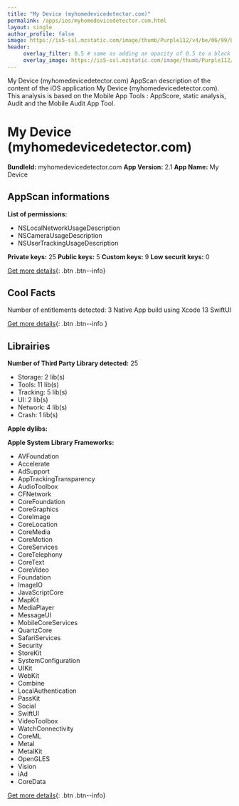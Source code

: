 ```yaml
---
title: "My Device (myhomedevicedetector.com)"
permalink: /apps/ios/myhomedevicedetector.com.html
layout: single
author_profile: false
image: https://is5-ssl.mzstatic.com/image/thumb/Purple112/v4/be/06/99/be0699f8-6046-255b-a9f1-7f5aba5cb58d/AppIcon-1x_U007emarketing-0-6-0-85-220.png/512x512bb.jpg
header: 
     overlay_filter: 0.5 # same as adding an opacity of 0.5 to a black background
     overlay_image: https://is5-ssl.mzstatic.com/image/thumb/Purple112/v4/be/06/99/be0699f8-6046-255b-a9f1-7f5aba5cb58d/AppIcon-1x_U007emarketing-0-6-0-85-220.png/512x512bb.jpg
---
```

My Device (myhomedevicedetector.com) AppScan description of the content of the iOS application My Device (myhomedevicedetector.com). This analysis is based on the Mobile App Tools : AppScore, static analysis, Audit and the Mobile Audit App Tool.

# My Device (myhomedevicedetector.com)

**BundleId:** myhomedevicedetector.com
**App Version:** 2.1
**App Name:** My Device


## AppScan informations 

**List of permissions:** 
- NSLocalNetworkUsageDescription
- NSCameraUsageDescription
- NSUserTrackingUsageDescription
  
  
**Private keys:** 25
**Public keys:** 5
**Custom keys:** 9
**Low securit keys:** 0
  
[Get more details](/pricing.html){: .btn .btn--info}

## Cool Facts

Number of entitlements detected: 3
Native App
build using Xcode 13
SwiftUI
  
[Get more details](/pricing.html){: .btn .btn--info }

## Librairies 
**Number of Third Party Library detected:** 25
- Storage: 2 lib(s)
- Tools: 11 lib(s)
- Tracking: 5 lib(s)
- UI: 2 lib(s)
- Network: 4 lib(s)
- Crash: 1 lib(s)


**Apple dylibs:**


**Apple System Library Frameworks:**
- AVFoundation
- Accelerate
- AdSupport
- AppTrackingTransparency
- AudioToolbox
- CFNetwork
- CoreFoundation
- CoreGraphics
- CoreImage
- CoreLocation
- CoreMedia
- CoreMotion
- CoreServices
- CoreTelephony
- CoreText
- CoreVideo
- Foundation
- ImageIO
- JavaScriptCore
- MapKit
- MediaPlayer
- MessageUI
- MobileCoreServices
- QuartzCore
- SafariServices
- Security
- StoreKit
- SystemConfiguration
- UIKit
- WebKit
- Combine
- LocalAuthentication
- PassKit
- Social
- SwiftUI
- VideoToolbox
- WatchConnectivity
- CoreML
- Metal
- MetalKit
- OpenGLES
- Vision
- iAd
- CoreData


  
[Get more details](/pricing.html){: .btn .btn--info}

